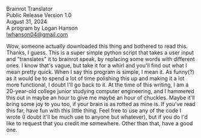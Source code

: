 Brainrot Translator<br>
Public Release Version 1.0<br>
August 31, 2024<br>
A program by Logan Hanson<br>
lwhanson04@gmail.com<br>

Wow, someone actually downloaded this thing and bothered to read this. Thanks, I guess. This is a super simple python script that takes a user input and "translates" it to brainrot speak, by replacing some words with different ones. I know that's vague, but take it for a whirl and you'll find out what I mean pretty quick. When I say this program is simple, I mean it. As funny(?) as it would be to spend a lot of time polishing this up and making it a lot more functional, I doubt I'll go back to it. At the time of this writing, I am a 20-year-old college junior studying computer engineering, and I hammered this out in maybe an hour to give me maybe an hour of chuckles. Maybe it'll bring some joy to you too, if your brain is as rotted as mine is. If you've read this far, have fun with this little thing. Feel free to use any of the code I wrote (I doubt it'll be much use to anyone but whatever), but if you do I'd like to request that you credit me somewhere. Other than that, have a good one.
